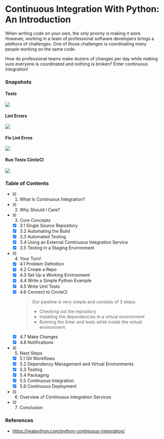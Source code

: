 # Continuous Integration With Python: An Introduction

When writing code on your own, the only priority is making it work. However, working in a team of professional software developers brings a plethora of challenges. One of those challenges is coordinating many people working on the same code.

How do professional teams make dozens of changes per day while making sure everyone is coordinated and nothing is broken? Enter continuous integration!


### Snapshots

#### Tests
![](https://i.imgur.com/Yru3G0k.png)

#### Lint Errors
![](https://i.imgur.com/2haZvm7.png)

#### Fix Lint Erros
![](https://i.imgur.com/hF2GRJj.png)

#### Run Tests CircleCI
![](https://i.imgur.com/kavbS7c.png)


### Table of Contents

- [x] 1. What Is Continuous Integration?
- [x] 2. Why Should I Care?
- [x] 3. Core Concepts
    - [x] 3.1 Single Source Repository
    - [x] 3.2 Automating the Build
    - [x] 3.3 Automated Testing
    - [x] 3.4 Using an External Continuous Integration Service
    - [x] 3.5 Testing in a Staging Environment
- [x] 4. Your Turn!
    - [x] 4.1 Problem Definition
    - [x] 4.2 Create a Repo
    - [x] 4.3 Set Up a Working Environment
    - [x] 4.4 Write a Simple Python Example
    - [x] 4.5 Write Unit Tests
    - [x] 4.6 Connect to CircleCI
        > Our pipeline is very simple and consists of 3 steps:
        > - Checking out the repository
        > - Installing the dependencies in a virtual environment
        > - Running the linter and tests while inside the virtual environment
    - [x] 4.7 Make Changes
    - [x] 4.8 Notifications
- [x] 5. Next Steps
    - [x] 5.1 Git Workflows
    - [x] 5.2 Dependency Management and Virtual Environments
    - [x] 5.3 Testing
    - [x] 5.4 Packaging
    - [x] 5.5 Continuous Integration
    - [x] 5.6 Continuous Deployment
- [x] 6. Overview of Continuous Integration Services
- [x] 7. Conclusion


### References

- https://realpython.com/python-continuous-integration/
